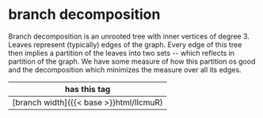 # branch decomposition

Branch decomposition is an unrooted tree with inner vertices of degree 3. Leaves represent (typically) edges of the graph. Every edge of this tree then implies a partition of the leaves into two sets -- which reflects in partition of the graph. We have some measure of how this partition os good and the decomposition which minimizes the measure over all its edges.

| has this tag |
| --- |
| [branch width]({{< base >}}html/lIcmuR) |